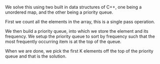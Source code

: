We solve this using two built in data structures of C++, one being a unordered map, and the other being a priority queue.

First we count all the elements in the array, this is a single pass operation.

We then build a priority queue, into which we store the element and its frequency.  We setup the priority queue to sort by frequency such that the most frequently occurring item is at the top of the queue.

When we are done, we pick the first K elements off the top of the priority queue and that is the solution.
